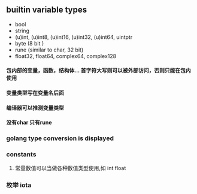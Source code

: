 ## builtin variable types
- bool 
- string
- (u)int, (u)int8, (u)int16, (u)int32, (u)int64, uintptr 
- byte (8 bit )
- rune (similar to char, 32 bit)
- float32, float64, complex64, complex128

#### 包内部的变量，函数，结构体... 首字符大写则可以被外部访问，否则只能在包内使用
#### 变量类型写在变量名后面
#### 编译器可以推测变量类型
#### 没有char 只有rune

### golang type conversion is displayed



### constants
1. 常量数值可以当做各种数值类型使用,如 int float

### 枚举 iota

